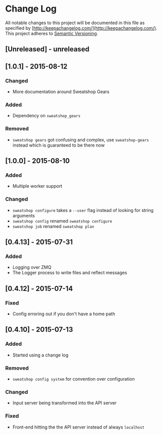 # Change Log
All notable changes to this project will be documented in this file as specified by [http://keepachangelog.com/](http://keepachangelog.com/). This project adheres to [Semantic Versioning](http://semver.org/).

## [Unreleased] - unreleased

## [1.0.1] - 2015-08-12
### Changed
- More documentation around Sweatshop Gears

### Added
- Dependency on `sweatshop_gears`

### Removed
- `sweatshop gears` got confusing and complex, use `sweatshop-gears` instead which is guaranteed to be there now

## [1.0.0] - 2015-08-10
### Added
- Multiple worker support

### Changed
- `sweatshop configure` takes a `--user` flag instead of looking for string arguments
- `sweatshop config` renamed `sweatshop configure`
- `sweatshop job` renamed `sweatshop plan`

## [0.4.13] - 2015-07-31
### Added
- Logging over ZMQ
- The Logger process to write files and reflect messages

## [0.4.12] - 2015-07-14
### Fixed
- Config erroring out if you don't have a home path

## [0.4.10] - 2015-07-13
### Added
- Started using a change log

### Removed
- `sweatshop config system` for convention over configuration

### Changed
- Input server being transformed into the API server

### Fixed
- Front-end hitting the the API server instead of always `localhost`

[0.4.9 and previous]: https://github.com/jscott/robot_sweatshop/compare/0.1.0...0.4.9
